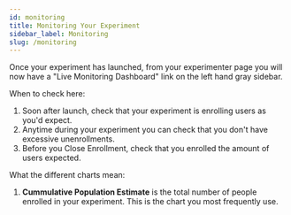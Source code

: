 ```yaml
---
id: monitoring
title: Monitoring Your Experiment
sidebar_label: Monitoring
slug: /monitoring
---
```


Once your experiment has launched, from your experimenter page you will now have a "Live Monitoring Dashboard" link on the left hand gray sidebar.  

When to check here:
1. Soon after launch, check that your experiment is enrolling users as you'd expect.
2. Anytime during your experiment you can check that you don't have excessive unenrollments.
3. Before you Close Enrollment, check that you enrolled the amount of users expected.

What the different charts mean:
1. **Cummulative Population Estimate** is the total number of people enrolled in your experiment.  This is the chart you most frequently use.  
